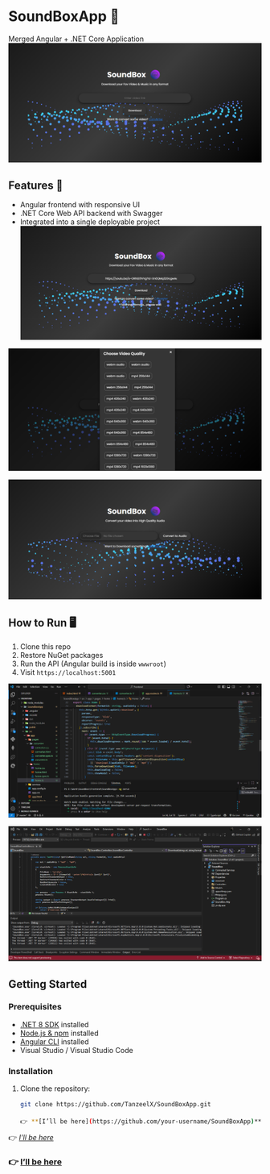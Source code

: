 # SoundBoxApp 🎵  
Merged Angular + .NET Core Application  
![image alt](https://github.com/TanzeelX/SoundBox/blob/bc06a65db29ba95826024bb36a5b79e6d3acabd6/Screenshots/1.png)


## Features 🚀
- Angular frontend with responsive UI  
- .NET Core Web API backend with Swagger  
- Integrated into a single deployable project  
![image alt](https://github.com/TanzeelX/SoundBox/blob/bc06a65db29ba95826024bb36a5b79e6d3acabd6/Screenshots/2.png)

![image alt](https://github.com/TanzeelX/SoundBox/blob/bc06a65db29ba95826024bb36a5b79e6d3acabd6/Screenshots/3.png)

![image alt](https://github.com/TanzeelX/SoundBox/blob/bc06a65db29ba95826024bb36a5b79e6d3acabd6/Screenshots/4.png)

## How to Run 🖥
1. Clone this repo  
2. Restore NuGet packages  
3. Run the API (Angular build is inside `wwwroot`)  
4. Visit `https://localhost:5001`  

![image alt](https://github.com/TanzeelX/SoundBox/blob/bc06a65db29ba95826024bb36a5b79e6d3acabd6/Screenshots/5.png)

![image alt](https://github.com/TanzeelX/SoundBox/blob/bc06a65db29ba95826024bb36a5b79e6d3acabd6/Screenshots/6.png)

## Getting Started

### Prerequisites
- [.NET 8 SDK](https://dotnet.microsoft.com/download) installed  
- [Node.js & npm](https://nodejs.org/) installed  
- [Angular CLI](https://angular.dev/cli) installed  
- Visual Studio / Visual Studio Code  

### Installation
1. Clone the repository:  
   ```bash
   git clone https://github.com/TanzeelX/SoundBoxApp.git

   👉 **[I’ll be here](https://github.com/your-username/SoundBoxApp)**
👉 *[I’ll be here](https://github.com/your-username/SoundBoxApp)*
### 👉 [I’ll be here](https://github.com/your-username/SoundBoxApp)

